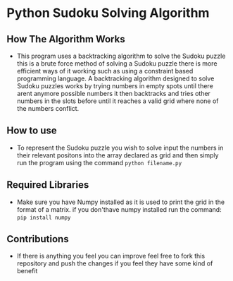 # Python Sudoku Solving Algorithm

## How The Algorithm Works
- This program uses a backtracking algorithm to solve the Sudoku puzzle this is a brute force method of solving a Sudoku puzzle there is more efficient ways of it working such as using a constraint based programming language. A backtracking algorithm designed to solve Sudoku puzzles works by trying numbers in empty spots until there arent anymore possible numbers it then backtracks and tries other numbers in the slots before until it reaches a valid grid where none of the numbers conflict.

## How to use
- To represent the Sudoku puzzle you wish to solve input the numbers in their relevant positons into the array declared as grid and then simply run the program using the command `python filename.py`

## Required Libraries
- Make sure you have Numpy installed as it is used to print the grid in the format of a matrix. if you don'thave numpy installed run the command: `pip install numpy`

## Contributions
- If there is anything you feel you can improve feel free to fork this repository and push the changes if you feel they have some kind of benefit
